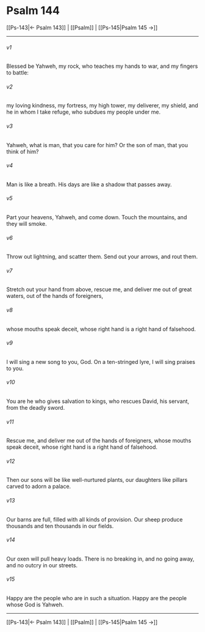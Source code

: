 # Psalm 144

[[Ps-143|← Psalm 143]] | [[Psalm]] | [[Ps-145|Psalm 145 →]]
***



###### v1 
Blessed be Yahweh, my rock, who teaches my hands to war, and my fingers to battle: 

###### v2 
my loving kindness, my fortress, my high tower, my deliverer, my shield, and he in whom I take refuge, who subdues my people under me. 

###### v3 
Yahweh, what is man, that you care for him? Or the son of man, that you think of him? 

###### v4 
Man is like a breath. His days are like a shadow that passes away. 

###### v5 
Part your heavens, Yahweh, and come down. Touch the mountains, and they will smoke. 

###### v6 
Throw out lightning, and scatter them. Send out your arrows, and rout them. 

###### v7 
Stretch out your hand from above, rescue me, and deliver me out of great waters, out of the hands of foreigners, 

###### v8 
whose mouths speak deceit, whose right hand is a right hand of falsehood. 

###### v9 
I will sing a new song to you, God. On a ten-stringed lyre, I will sing praises to you. 

###### v10 
You are he who gives salvation to kings, who rescues David, his servant, from the deadly sword. 

###### v11 
Rescue me, and deliver me out of the hands of foreigners, whose mouths speak deceit, whose right hand is a right hand of falsehood. 

###### v12 
Then our sons will be like well-nurtured plants, our daughters like pillars carved to adorn a palace. 

###### v13 
Our barns are full, filled with all kinds of provision. Our sheep produce thousands and ten thousands in our fields. 

###### v14 
Our oxen will pull heavy loads. There is no breaking in, and no going away, and no outcry in our streets. 

###### v15 
Happy are the people who are in such a situation. Happy are the people whose God is Yahweh.

***
[[Ps-143|← Psalm 143]] | [[Psalm]] | [[Ps-145|Psalm 145 →]]
